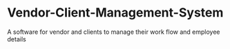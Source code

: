 # Vendor-Client-Management-System
A software for vendor and clients to manage their work flow and employee details
